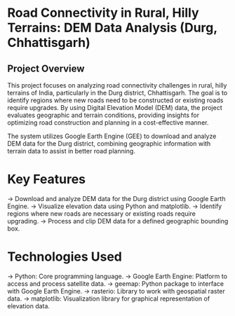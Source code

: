 # Road Connectivity in Rural, Hilly Terrains: DEM Data Analysis (Durg, Chhattisgarh)

## Project Overview
This project focuses on analyzing road connectivity challenges in rural, hilly terrains of India, particularly in the Durg district, Chhattisgarh. The goal is to identify regions where new roads need to be constructed or existing roads require upgrades. By using Digital Elevation Model (DEM) data, the project evaluates geographic and terrain conditions, providing insights for optimizing road construction and planning in a cost-effective manner.

The system utilizes Google Earth Engine (GEE) to download and analyze DEM data for the Durg district, combining geographic information with terrain data to assist in better road planning.

# Key Features
-> Download and analyze DEM data for the Durg district using Google Earth Engine.
-> Visualize elevation data using Python and matplotlib.
-> Identify regions where new roads are necessary or existing roads require upgrading.
-> Process and clip DEM data for a defined geographic bounding box.

# Technologies Used
-> Python: Core programming language.
-> Google Earth Engine: Platform to access and process satellite data.
-> geemap: Python package to interface with Google Earth Engine.
-> rasterio: Library to work with geospatial raster data.
-> matplotlib: Visualization library for graphical representation of elevation data.
